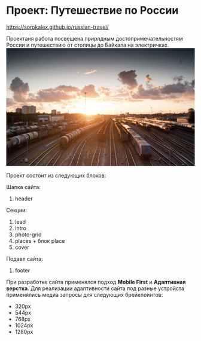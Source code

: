 # Проект: Путешествие по России
https://sorokalex.github.io/russian-travel/

Проектаня работа посвещена прирлдным достопримечательностям России и путешествию  от столицы до Байкала на электричках.
 ![](./images/cover-trains.jpg)

Проект состоит из следующих блоков:

Шапка сайта:

1. header

Секции:

1. lead
2. intro
3. photo-grid
4. places + блок place
5. cover

Подавл сайта:

1. footer


При разработке сайта применялся подход **Mobile First** и **Адаптивная верстка**.
Для реализации адаптивности сайта под разные устройста применялись медиа запросы для следующих брейкпоинтов:

* 320px
* 544px
* 768px
* 1024px
* 1280px





